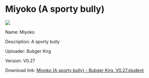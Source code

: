 # Miyoko (A sporty bully)

<img src = "https://raw.githubusercontent.com/Arbiter1223/Koukou-Gurashi-Custom-Students/master/Students/Files/Miyoko%20(A%20sporty%20bully).png">

Name: Miyoko

Description: A sporty bully

Uploader: Bubger Kirg

Version: V0.27

Download link: <a href="https://raw.githubusercontent.com/Arbiter1223/Koukou-Gurashi-Custom-Students/master/Students/Files/Miyoko%20(A%20sporty%20bully)%20-%20Bubger%20Kirg%2C%20V0.27.student">Miyoko (A sporty bully) - Bubger Kirg, V0.27.student</a>
